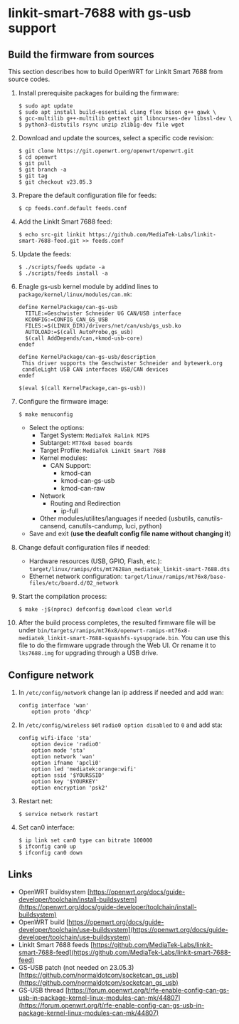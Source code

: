# linkit-smart-7688 with gs-usb support


## Build the firmware from sources

This section describes how to build OpenWRT for LinkIt Smart 7688 from source codes.
1. Install prerequisite packages for building the firmware:
    
    ```
    $ sudo apt update
    $ sudo apt install build-essential clang flex bison g++ gawk \
    $ gcc-multilib g++-multilib gettext git libncurses-dev libssl-dev \
    $ python3-distutils rsync unzip zlib1g-dev file wget
    ```
2. Download and update the sources, select a specific code revision:
    
    ```
    $ git clone https://git.openwrt.org/openwrt/openwrt.git
    $ cd openwrt
    $ git pull
    $ git branch -a
    $ git tag
    $ git checkout v23.05.3
    ```
3. Prepare the default configuration file for feeds:
    
    ```
    $ cp feeds.conf.default feeds.conf
    ```
4. Add the LinkIt Smart 7688 feed:
    
    ```
    $ echo src-git linkit https://github.com/MediaTek-Labs/linkit-smart-7688-feed.git >> feeds.conf
    ```
5. Update the feeds:
    
    ```
    $ ./scripts/feeds update -a
    $ ./scripts/feeds install -a
    ```
6. Enagle gs-usb kernel module by addind lines to `package/kernel/linux/modules/can.mk`:
    
    ```
    define KernelPackage/can-gs-usb
      TITLE:=Geschwister Schneider UG CAN/USB interface
      KCONFIG:=CONFIG_CAN_GS_USB
      FILES:=$(LINUX_DIR)/drivers/net/can/usb/gs_usb.ko
      AUTOLOAD:=$(call AutoProbe,gs_usb)
      $(call AddDepends/can,+kmod-usb-core)
    endef
    
    define KernelPackage/can-gs-usb/description
     This driver supports the Geschwister Schneider and bytewerk.org
     candleLight USB CAN interfaces USB/CAN devices
    endef
    
    $(eval $(call KernelPackage,can-gs-usb))
    ```
7. Configure the firmware image:
    
    ```
    $ make menuconfig
    ```
    * Select the options:
        * Target System: `MediaTek Ralink MIPS`
        * Subtarget: `MT76x8 based boards`
        * Target Profile: `MediaTek LinkIt Smart 7688`
        * Kernel modules:
            * CAN Support:
                * kmod-can
                * kmod-can-gs-usb
                * kmod-can-raw
        * Network
            * Routing and Redirection
                * ip-full
        * Other modules/utilites/languages if needed (usbutils, canutils-cansend, canutils-candump, luci, python)
    * Save and exit (**use the deafult config file name without changing it**)
8. Change default configuration files if needed:

    * Hardware resources (USB, GPIO, Flash, etc.): `target/linux/ramips/dts/mt7628an_mediatek_linkit-smart-7688.dts`
    * Ethernet network configuration: `target/linux/ramips/mt76x8/base-files/etc/board.d/02_network`
9. Start the compilation process:
    
    ```
    $ make -j$(nproc) defconfig download clean world
    ```
10. After the build process completes, the resulted firmware file will be under `bin/targets/ramips/mt76x8/openwrt-ramips-mt76x8-mediatek_linkit-smart-7688-squashfs-sysupgrade.bin`. You can use this file to do the firmware upgrade through the Web UI. Or rename it to `lks7688.img` for upgrading through a USB drive.


## Configure network

1. In `/etc/config/network` change lan ip address if needed and add wan:
    
    ```
    config interface 'wan'
        option proto 'dhcp'
    ``````
2. In `/etc/config/wireless` set `radio0 option disabled` to `0` and add sta:
    
    ```
    config wifi-iface 'sta'
        option device 'radio0'
        option mode 'sta'
        option network 'wan'
        option ifname 'apcli0'
        option led 'mediatek:orange:wifi'
        option ssid '$YOURSSID'
        option key '$YOURKEY'
        option encryption 'psk2'
    ```
3. Restart net:
    
    ```
    $ service network restart
    ```
4. Set can0 interface:
    
    ```
    $ ip link set can0 type can bitrate 100000
    $ ifconfig can0 up
    $ ifconfig can0 down
    ```
## Links

* OpenWRT buildsystem [https://openwrt.org/docs/guide-developer/toolchain/install-buildsystem](https://openwrt.org/docs/guide-developer/toolchain/install-buildsystem)
* OpenWRT build [https://openwrt.org/docs/guide-developer/toolchain/use-buildsystem](https://openwrt.org/docs/guide-developer/toolchain/use-buildsystem)
* LinkIt Smart 7688 feeds [https://github.com/MediaTek-Labs/linkit-smart-7688-feed](https://github.com/MediaTek-Labs/linkit-smart-7688-feed)
* GS-USB patch (not needed on 23.05.3) [https://github.com/normaldotcom/socketcan_gs_usb](https://github.com/normaldotcom/socketcan_gs_usb)
* GS-USB thread [https://forum.openwrt.org/t/rfe-enable-config-can-gs-usb-in-package-kernel-linux-modules-can-mk/44807](https://forum.openwrt.org/t/rfe-enable-config-can-gs-usb-in-package-kernel-linux-modules-can-mk/44807)

